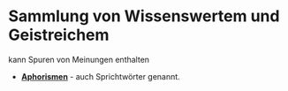 # Sammlung von Wissenswertem und Geistreichem 
kann Spuren von Meinungen enthalten

- **[Aphorismen](aphorismen.md)** - auch Sprichtwörter genannt.
